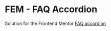 # FEM - FAQ Accordion

Solution for the Frontend Mentor [FAQ accordion](https://www.frontendmentor.io/challenges/faq-accordion-wyfFdeBwBz)